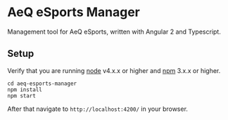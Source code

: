 # AeQ eSports Manager

Management tool for AeQ eSports, written with Angular 2 and Typescript.

## Setup

Verify that you are running [node](https://nodejs.org/en/) v4.x.x or higher and [npm](https://www.npmjs.com/) 3.x.x or higher.

```
cd aeq-esports-manager
npm install
npm start
```

After that navigate to `http://localhost:4200/` in your browser.